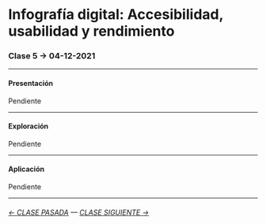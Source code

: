 # Infografía digital: Accesibilidad, usabilidad y rendimiento

### Clase 5 → 04-12-2021


- - - - - - - 

#### Presentación

Pendiente

- - - - - - - 

#### Exploración

Pendiente

- - - - - - - 

#### Aplicación

Pendiente

- - - - - - - -

###### [← CLASE PASADA](https://github.com/profesorfaco/infografia/tree/main/clase-4) — [CLASE SIGUIENTE →](https://github.com/profesorfaco/infografia/tree/main/clase-6) 
